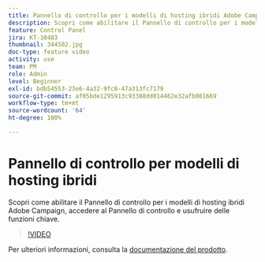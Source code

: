 ```yaml
---
title: Pannello di controllo per i modelli di hosting ibridi Adobe Campaign
description: Scopri come abilitare il Pannello di controllo per i modelli di hosting ibridi, accedere al Pannello di controllo e usufruire delle funzioni chiave.
feature: Control Panel
jira: KT-10483
thumbnail: 344502.jpg
doc-type: feature video
activity: use
team: PM
role: Admin
level: Beginner
exl-id: bdb54553-23e6-4a32-9fc8-47a313fc7179
source-git-commit: af05bde1295913c93388dd014462e32afb081669
workflow-type: tm+mt
source-wordcount: '64'
ht-degree: 100%

---
```


# Pannello di controllo per modelli di hosting ibridi

Scopri come abilitare il Pannello di controllo per i modelli di hosting ibridi Adobe Campaign, accedere al Pannello di controllo e usufruire delle funzioni chiave.

>[!VIDEO](https://video.tv.adobe.com/v/344502?quality=12&learn=0n)

Per ulteriori informazioni, consulta la [documentazione del prodotto](https://experienceleague.adobe.com/docs/control-panel/using/performance-monitoring/external-accounts.html?lang=it).
